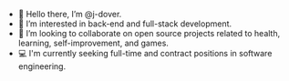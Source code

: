 - 👋 Hello there, I’m @j-dover.
- 👀 I’m interested in back-end and full-stack development.
- 💞️ I’m looking to collaborate on open source projects related to health, learning, self-improvement, and games.
- 💻 I'm currently seeking full-time and contract positions in software engineering.
<!--- -🌱 I’m currently learning ... -->
<!-- - 📫 How to reach me ... -->

<!---
j-dover/j-dover is a ✨ special ✨ repository because its `README.md` (this file) appears on your GitHub profile.
You can click the Preview link to take a look at your changes.
--->
